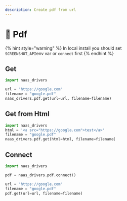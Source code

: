 ```yaml
---
description: Create pdf from url
---
```


# 📄 Pdf

{% hint style="warning" %}
In local install you should set `SCREENSHOT_API`env var or `connect` first
{% endhint %}

## Get

```python
import naas_drivers

url = "https://google.com"
filename = "google.pdf"
naas_drivers.pdf.get(url=url, filename=filename)
```

## Get from Html

```python
import naas_drivers
html = '<a src="https://google.com">test</a>'
filename = "google.pdf"
naas_drivers.pdf.get(html=html, filename=filename)
```

## Connect

```python
import naas_drivers

pdf = naas_drivers.pdf.connect()

url = "https://google.com"
filename = "google.pdf"
pdf.get(url=url, filename=filename)
```


